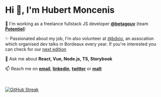 <h1>Hi 👋, I'm Hubert Moncenis</h1>

🌱 I'm working as a freelance fullstack JS developer **[@betagouv](https://beta.gouv.fr/)** (team **[Potentiel](https://github.com/MTES-MCT/potentiel)**)

✨ Passionated about my job, I'm also volunteer at [@bdxio](https://twitter.com/bdxio), an assocation which organised dev talks in Bordeaux every year. If you're interested you can check for our [next edition](https://www.bdxio.fr/)

💬 Ask me about **React, Vue, Node.js, TS, Storybook**

📫 Reach me on **[email](hubmoncenis@gmail.com)**, **[linkedin](https://www.linkedin.com/in/**hubert-moncenis-41703783/)**, **[twitter](https://twitter.com/HMoncenis)** or **[malt](https://www.malt.fr/profile/hubertmoncenis)**

<br />

[![GitHub Streak](https://streak-stats.demolab.com?user=HubM&theme=dark&hide_border=true&date_format=j%20M%5B%20Y%5D&fire=7D7CFF&ring=7D7CFF&currStreakLabel=7D7CFF)](https://git.io/streak-stats)

